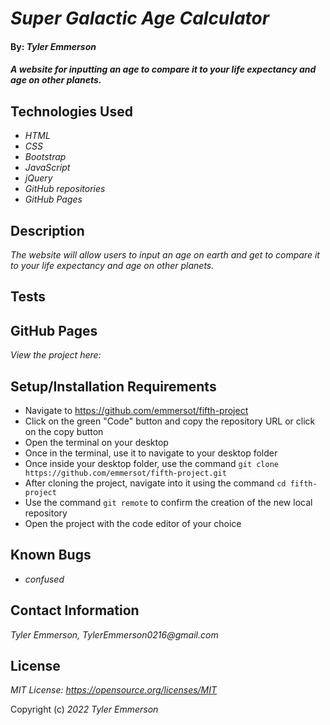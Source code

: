 # _Super Galactic Age Calculator_

#### By: _**Tyler Emmerson**_

#### _A website for inputting an age to compare it to your life expectancy and age on other planets._

## Technologies Used

* _HTML_
* _CSS_
* _Bootstrap_
* _JavaScript_
* _jQuery_
* _GitHub repositories_
* _GitHub Pages_

## Description

_The website will allow users to input an age on earth and get to compare it to your life expectancy and age on other planets._

## Tests


## GitHub Pages
_View the project here:_

## Setup/Installation Requirements

* Navigate to https://github.com/emmersot/fifth-project
* Click on the green "Code" button and copy the repository URL or click on the copy button
* Open the terminal on your desktop
* Once in the terminal, use it to navigate to your desktop folder
* Once inside your desktop folder, use the command `git clone https://github.com/emmersot/fifth-project.git`
* After cloning the project, navigate into it using the command `cd fifth-project`
* Use the command `git remote` to confirm the creation of the new local repository
* Open the project with the code editor of your choice

## Known Bugs
* _confused_

## Contact Information
_Tyler Emmerson, TylerEmmerson0216@gmail.com_

## License

_MIT License: https://opensource.org/licenses/MIT_

Copyright (c) _2022_ _Tyler Emmerson_
